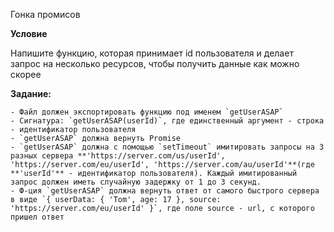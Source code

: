 Гонка промисов

**Условие**

Напишите функцию, которая принимает id пользователя и делает запрос на несколько ресурсов, чтобы получить данные как можно скорее

**Задание:**

    - Файл должен экспортировать функцию под именем `getUserASAP`
    - Сигнатура: `getUserASAP(userId)`, где единственный аргумент - строка - идентификатор пользователя
    - `getUserASAP` должна вернуть Promise
    - `getUserASAP` должна с помощью `setTimeout` имитировать запросы на 3 разных сервера **'https://server.com/us/userId', 'https://server.com/eu/userId', 'https://server.com/au/userId'**(где **'userId'** - идентификатор пользователя). Каждый имитированный запрос должен иметь случайную задержку от 1 до 3 секунд.
    - Ф-ция `getUserASAP` должна вернуть ответ от самого быстрого сервера в виде `{ userData: { 'Tom', age: 17 }, source: 'https://server.com/eu/userId' }`, где поле source - url, с которого пришел ответ
